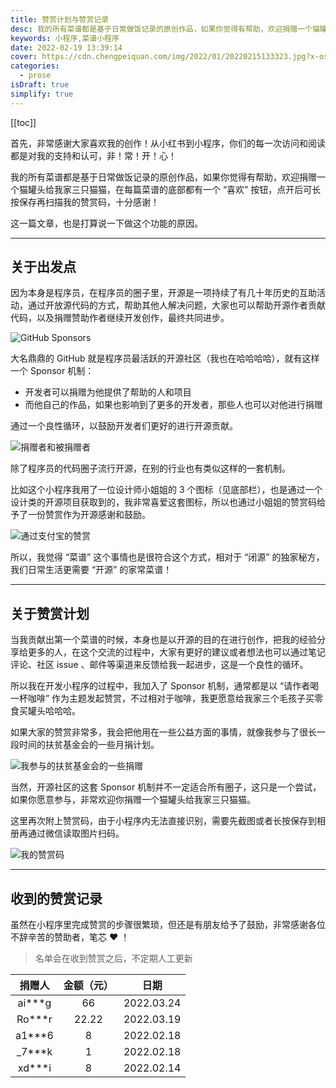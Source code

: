 ```yaml
---
title: 赞赏计划与赞赏记录
desc: 我的所有菜谱都是基于日常做饭记录的原创作品，如果你觉得有帮助，欢迎捐赠一个猫罐头给我家三只猫猫，在每篇菜谱的底部都有一个 “喜欢” 按钮，点开后可长按保存再扫描我的赞赏码，十分感谢！
keywords: 小程序,菜谱小程序
date: 2022-02-19 13:39:14
cover: https://cdn.chengpeiquan.com/img/2022/01/20220215133323.jpg?x-oss-process=image/interlace,1
categories:
  - prose
isDraft: true
simplify: true
---
```


[[toc]]

首先，非常感谢大家喜欢我的创作！从小红书到小程序，你们的每一次访问和阅读都是对我的支持和认可，非！常！开！心！

我的所有菜谱都是基于日常做饭记录的原创作品，如果你觉得有帮助，欢迎捐赠一个猫罐头给我家三只猫猫，在每篇菜谱的底部都有一个 “喜欢” 按钮，点开后可长按保存再扫描我的赞赏码，十分感谢！

这一篇文章，也是打算说一下做这个功能的原因。

---

## 关于出发点

因为本身是程序员，在程序员的圈子里，开源是一项持续了有几十年历史的互助活动，通过开放源代码的方式，帮助其他人解决问题，大家也可以帮助开源作者贡献代码，以及捐赠赞助作者继续开发创作，最终共同进步。

![GitHub Sponsors](https://cdn.chengpeiquan.com/img/2022/02/20220219222656.jpg?x-oss-process=image/interlace,1)

大名鼎鼎的 GitHub 就是程序员最活跃的开源社区（我也在哈哈哈哈），就有这样一个 Sponsor 机制：

- 开发者可以捐赠为他提供了帮助的人和项目
- 而他自己的作品，如果也影响到了更多的开发者，那些人也可以对他进行捐赠
 
通过一个良性循环，以鼓励开发者们更好的进行开源贡献。

![捐赠者和被捐赠者](https://cdn.chengpeiquan.com/img/2022/02/20220219222522.jpg?x-oss-process=image/interlace,1)

除了程序员的代码圈子流行开源，在别的行业也有类似这样的一套机制。

比如这个小程序我用了一位设计师小姐姐的 3 个图标（见底部栏），也是通过一个设计类的开源项目获取到的，我非常喜爱这套图标，所以也通过小姐姐的赞赏码给予了一份赞赏作为开源感谢和鼓励。

![通过支付宝的赞赏](https://cdn.chengpeiquan.com/img/2022/02/20220219232155.jpg?x-oss-process=image/interlace,1)

所以，我觉得 “菜谱” 这个事情也是很符合这个方式，相对于 “闭源” 的独家秘方，我们日常生活更需要 “开源” 的家常菜谱！

---

## 关于赞赏计划

当我贡献出第一个菜谱的时候，本身也是以开源的目的在进行创作，把我的经验分享给更多的人，在这个交流的过程中，大家有更好的建议或者想法也可以通过笔记评论、社区 issue 、邮件等渠道来反馈给我一起进步，这是一个良性的循环。

所以我在开发小程序的过程中，我加入了 Sponsor 机制，通常都是以 “请作者喝一杯咖啡” 作为主题发起赞赏，不过相对于咖啡，我更愿意给我家三个毛孩子买零食买罐头哈哈哈。

如果大家的赞赏非常多，我会把他用在一些公益方面的事情，就像我参与了很长一段时间的扶贫基金会的一些月捐计划。

![我参与的扶贫基金会的一些捐赠](https://cdn.chengpeiquan.com/img/2022/02/20220219222429.jpg?x-oss-process=image/interlace,1)

当然，开源社区的这套 Sponsor 机制并不一定适合所有圈子，这只是一个尝试，如果你愿意参与，非常欢迎你捐赠一个猫罐头给我家三只猫猫。

这里再次附上赞赏码，由于小程序内无法直接识别，需要先截图或者长按保存到相册再通过微信读取图片扫码。

![我的赞赏码](https://cdn.chengpeiquan.com/img/2022/02/20220219233456.jpg?x-oss-process=image/interlace,1)

---

## 收到的赞赏记录

虽然在小程序里完成赞赏的步骤很繁琐，但还是有朋友给予了鼓励，非常感谢各位不辞辛苦的赞助者，笔芯 ♥ ！

>名单会在收到赞赏之后，不定期人工更新

捐赠人|金额（元）|日期
:-:|:-:|:-:
ai***g|66|2022.03.24
Ro***r|22.22|2022.03.19
a1***6|8|2022.02.18
_7***k|1|2022.02.18
xd***i|8|2022.02.14

